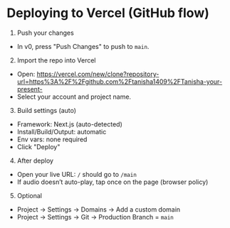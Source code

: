 # Deploying to Vercel (GitHub flow)

1) Push your changes
- In v0, press "Push Changes" to push to `main`.

2) Import the repo into Vercel
- Open: https://vercel.com/new/clone?repository-url=https%3A%2F%2Fgithub.com%2Ftanisha1409%2FTanisha-your-present-
- Select your account and project name.

3) Build settings (auto)
- Framework: Next.js (auto-detected)
- Install/Build/Output: automatic
- Env vars: none required
- Click "Deploy"

4) After deploy
- Open your live URL: `/` should go to `/main`
- If audio doesn’t auto-play, tap once on the page (browser policy)

5) Optional
- Project → Settings → Domains → Add a custom domain
- Project → Settings → Git → Production Branch = `main`
